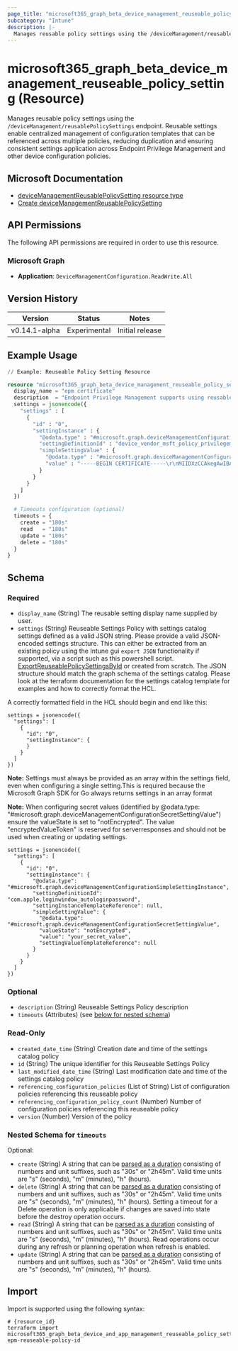 ```yaml
---
page_title: "microsoft365_graph_beta_device_management_reuseable_policy_setting Resource - terraform-provider-microsoft365"
subcategory: "Intune"
description: |-
  Manages reusable policy settings using the /deviceManagement/reusablePolicySettings endpoint. Reusable settings enable centralized management of configuration templates that can be referenced across multiple policies, reducing duplication and ensuring consistent settings application across Endpoint Privilege Management and other device configuration policies.
---
```


# microsoft365_graph_beta_device_management_reuseable_policy_setting (Resource)

Manages reusable policy settings using the `/deviceManagement/reusablePolicySettings` endpoint. Reusable settings enable centralized management of configuration templates that can be referenced across multiple policies, reducing duplication and ensuring consistent settings application across Endpoint Privilege Management and other device configuration policies.

## Microsoft Documentation

- [deviceManagementReusablePolicySetting resource type](https://learn.microsoft.com/en-us/graph/api/resources/intune-deviceconfigv2-devicemanagementreusablepolicysetting?view=graph-rest-beta)
- [Create deviceManagementReusablePolicySetting](https://learn.microsoft.com/en-us/graph/api/intune-deviceconfigv2-devicemanagementreusablepolicysetting-create?view=graph-rest-beta)

## API Permissions

The following API permissions are required in order to use this resource.

### Microsoft Graph

- **Application**: `DeviceManagementConfiguration.ReadWrite.All`

## Version History

| Version | Status | Notes |
|---------|--------|-------|
| v0.14.1-alpha | Experimental | Initial release |

## Example Usage

```terraform
// Example: Reuseable Policy Setting Resource

resource "microsoft365_graph_beta_device_management_reuseable_policy_setting" "example" {
  display_name = "epm certificate"
  description  = "Endpoint Privilege Management supports using reusable settings groups to manage the certificates in place of adding that certificate directly to an elevation rule"
  settings = jsonencode({
    "settings" : [
      {
        "id" : "0",
        "settingInstance" : {
          "@odata.type" : "#microsoft.graph.deviceManagementConfigurationSimpleSettingInstance",
          "settingDefinitionId" : "device_vendor_msft_policy_privilegemanagement_reusablesettings_certificatefile",
          "simpleSettingValue" : {
            "@odata.type" : "#microsoft.graph.deviceManagementConfigurationStringSettingValue",
            "value" : "-----BEGIN CERTIFICATE-----\r\nMIIDXzCCAkegAwIBAgtcpH\r\nWD9f\r\n-----END CERTIFICATE-----\r\n"
          }
        }
      }
    ]
  })

  # Timeouts configuration (optional)
  timeouts = {
    create = "180s"
    read   = "180s"
    update = "180s"
    delete = "180s"
  }
}
```

<!-- schema generated by tfplugindocs -->
## Schema

### Required

- `display_name` (String) The reusable setting display name supplied by user.
- `settings` (String) Reuseable Settings Policy with settings catalog settings defined as a valid JSON string. Please provide a valid JSON-encoded settings structure. This can either be extracted from an existing policy using the Intune gui `export JSON` functionality if supported, via a script such as this powershell script. [ExportReuseablePolicySettingsById](https://github.com/deploymenttheory/terraform-provider-microsoft365/blob/main/scripts/Export-IntuneReuseablePolicySettingsById.ps1) or created from scratch. The JSON structure should match the graph schema of the settings catalog. Please look at the terraform documentation for the settings catalog template for examples and how to correctly format the HCL.

A correctly formatted field in the HCL should begin and end like this:
```hcl
settings = jsonencode({
  "settings": [
    {
      "id": "0",
      "settingInstance": {
      }
    }
  ]
})
```

**Note:** Settings must always be provided as an array within the settings field, even when configuring a single setting.This is required because the Microsoft Graph SDK for Go always returns settings in an array format

**Note:** When configuring secret values (identified by @odata.type: "#microsoft.graph.deviceManagementConfigurationSecretSettingValue") ensure the valueState is set to "notEncrypted". The value "encryptedValueToken" is reserved for serverresponses and should not be used when creating or updating settings.

```hcl
settings = jsonencode({
  "settings": [
    {
      "id": "0",
      "settingInstance": {
        "@odata.type": "#microsoft.graph.deviceManagementConfigurationSimpleSettingInstance",
        "settingDefinitionId": "com.apple.loginwindow_autologinpassword",
        "settingInstanceTemplateReference": null,
        "simpleSettingValue": {
          "@odata.type": "#microsoft.graph.deviceManagementConfigurationSecretSettingValue",
          "valueState": "notEncrypted",
          "value": "your_secret_value",
          "settingValueTemplateReference": null
        }
      }
    }
  ]
})
```

### Optional

- `description` (String) Reuseable Settings Policy description
- `timeouts` (Attributes) (see [below for nested schema](#nestedatt--timeouts))

### Read-Only

- `created_date_time` (String) Creation date and time of the settings catalog policy
- `id` (String) The unique identifier for this Reuseable Settings Policy
- `last_modified_date_time` (String) Last modification date and time of the settings catalog policy
- `referencing_configuration_policies` (List of String) List of configuration policies referencing this reuseable policy
- `referencing_configuration_policy_count` (Number) Number of configuration policies referencing this reuseable policy
- `version` (Number) Version of the policy

<a id="nestedatt--timeouts"></a>
### Nested Schema for `timeouts`

Optional:

- `create` (String) A string that can be [parsed as a duration](https://pkg.go.dev/time#ParseDuration) consisting of numbers and unit suffixes, such as "30s" or "2h45m". Valid time units are "s" (seconds), "m" (minutes), "h" (hours).
- `delete` (String) A string that can be [parsed as a duration](https://pkg.go.dev/time#ParseDuration) consisting of numbers and unit suffixes, such as "30s" or "2h45m". Valid time units are "s" (seconds), "m" (minutes), "h" (hours). Setting a timeout for a Delete operation is only applicable if changes are saved into state before the destroy operation occurs.
- `read` (String) A string that can be [parsed as a duration](https://pkg.go.dev/time#ParseDuration) consisting of numbers and unit suffixes, such as "30s" or "2h45m". Valid time units are "s" (seconds), "m" (minutes), "h" (hours). Read operations occur during any refresh or planning operation when refresh is enabled.
- `update` (String) A string that can be [parsed as a duration](https://pkg.go.dev/time#ParseDuration) consisting of numbers and unit suffixes, such as "30s" or "2h45m". Valid time units are "s" (seconds), "m" (minutes), "h" (hours).

## Import

Import is supported using the following syntax:

```shell
# {resource_id}
terraform import microsoft365_graph_beta_device_and_app_management_reuseable_policy_settings.example epm-reuseable-policy-id
```

